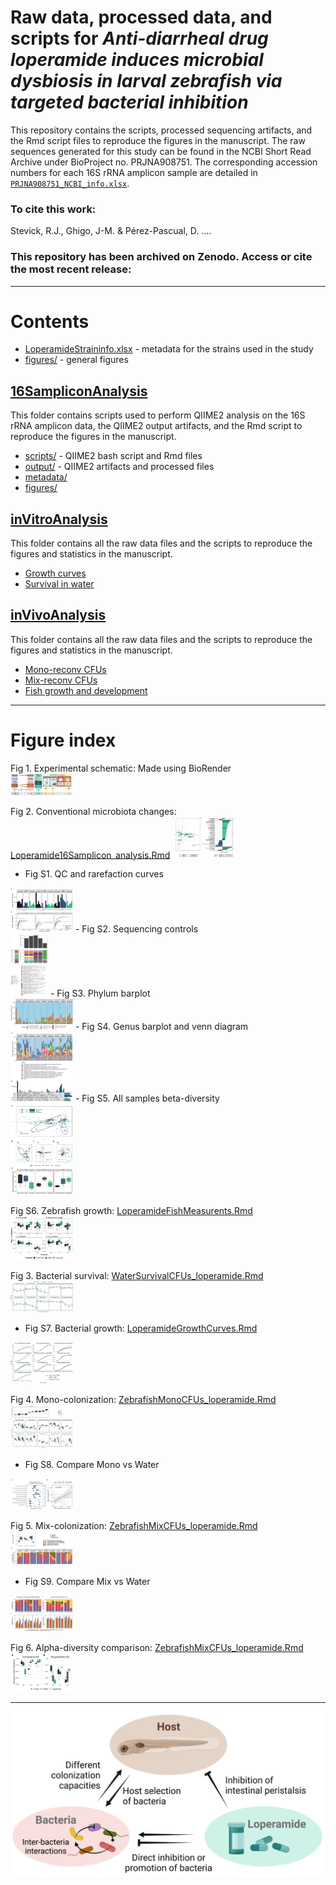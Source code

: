 # Raw data, processed data, and scripts for *Anti-diarrheal drug loperamide induces microbial dysbiosis in larval zebrafish via targeted bacterial inhibition*


This repository contains the scripts, processed sequencing artifacts, and the Rmd script files to reproduce the figures in the manuscript. The raw sequences generated for this study can be found in the NCBI Short Read Archive under BioProject no. PRJNA908751. The corresponding accession numbers for each 16S rRNA amplicon sample are detailed in [`PRJNA908751_NCBI_info.xlsx`](16SampliconAnalysis/metadata/PRJNA908751_NCBI_info.xlsx).

### To cite this work:
Stevick, R.J., Ghigo, J-M. & Pérez-Pascual, D. ....

### This repository has been archived on Zenodo. Access or cite the most recent release:  

----------------------------------------------------------------------  

# Contents

- [LoperamideStraininfo.xlsx](LoperamideStrainInfo.xlsx) - metadata for the strains used in the study
- [figures/](figures/) - general figures

## [16SampliconAnalysis](/16SampliconAnalysis)
This folder contains scripts used to perform QIIME2 analysis on the 16S rRNA amplicon data, the QIIME2 output artifacts, and the Rmd script to reproduce the figures in the manuscript.  
- [scripts/](16SampliconAnalysis/scripts) - QIIME2 bash script and Rmd files
- [output/](16SampliconAnalysis/output) - QIIME2 artifacts and processed files
- [metadata/](16SampliconAnalysis/metadata)
- [figures/](16SampliconAnalysis/figures)

## [inVitroAnalysis](/inVitroAnalysis)
This folder contains all the raw data files and the scripts to reproduce the figures and statistics in the manuscript.  
- [Growth curves](inVitroAnalysis/GrowthCurves)
- [Survival in water](inVitroAnalysis/WaterSurvival)  

## [inVivoAnalysis](/inVivoAnalysis)
This folder contains all the raw data files and the scripts to reproduce the figures and statistics in the manuscript.  
- [Mono-reconv CFUs](inVivoAnalysis/Mono)
- [Mix-reconv CFUs](inVivoAnalysis/Mix)
- [Fish growth and development](inVivoAnalysis/Growth_Development)

-------------------------------------------------------------------------

# Figure index

Fig 1. Experimental schematic: Made using BioRender  
<img src="figures/Figure1_LoperamideExperimentalSchematic.png" width="100">

Fig 2. Conventional microbiota changes: [Loperamide16Samplicon_analysis.Rmd](16SampliconAnalysis/scripts/Loperamide16Samplicon_analysis.Rmd)
<img src="16SampliconAnalysis/figures/Figure2_LoperamideBetaAll_LimmaGenus.png" width="100">
- Fig S1. QC and rarefaction curves <br>
<img src="16SampliconAnalysis/figures/FigureS1_16SLoperamideQC_rarecurve_reads.png" width="100">
- Fig S2. Sequencing controls <br>
<img src="16SampliconAnalysis/figures/FigureS2_LoperamideQC_mocknegativecontrols.png" height="100">
- Fig S3. Phylum barplot <br>
<img src="16SampliconAnalysis/figures/FigureS3_LoperamideBarsPhylum.png" width="100">
- Fig S4. Genus barplot and venn diagram <br>
<img src="16SampliconAnalysis/figures/FigureS4_LoperamideBarsGenusUpset.png" width="100">
- Fig S5. All samples beta-diversity <br>
<img src="16SampliconAnalysis/figures/FigureS5_16Sloperamide_BetaDaysAndWithinDiv.png" width="100">

Fig S6. Zebrafish growth: [LoperamideFishMeasurents.Rmd](inVivoAnalysis/Growth_Development/LoperamideFishMeasurents.Rmd) <br>
<img src="inVivoAnalysis/Growth_Development/FigureS6_fishgrowth_loperamide.png" width="100">

Fig 3. Bacterial survival: [WaterSurvivalCFUs_loperamide.Rmd](inVitroAnalysis/WaterSurvival/WaterSurvivalCFUs_loperamide_figure3.Rmd) <br>
<img src="inVitroAnalysis/WaterSurvival/Figure3_WaterInVitro_LoperamideCFUs.png" width="100">
- Fig S7. Bacterial growth: [LoperamideGrowthCurves.Rmd](inVitroAnalysis/GrowthCurves/LoperamideGrowthCurves_S10.Rmd) <br>
<img src="inVitroAnalysis/GrowthCurves/FigureS7_GrowthCurvesLoperamide.png" width="100">

Fig 4. Mono-colonization: [ZebrafishMonoCFUs_loperamide.Rmd](inVivoAnalysis/Mono/ZebrafishMonoCFUs_loperamide.Rmd) <br>
<img src="inVivoAnalysis/Mono/Figure4_LoperamideMonoColonization_withControl.png" width="100">
- Fig S8. Compare Mono vs Water <br>
<img src="inVivoAnalysis/Mono/FigureS8_WaterSurvivalFishMono.png" width="100">

Fig 5. Mix-colonization: [ZebrafishMixCFUs_loperamide.Rmd](inVivoAnalysis/Mix/ZebrafishMixCFUs_loperamide.Rmd) <br>
<img src="inVivoAnalysis/Mix/Figure5_MixReconvPlots.png" width=100>
- Fig S9. Compare Mix vs Water <br>
<img src="inVivoAnalysis/Mix/FigureS9_CompareMonoMixReconv.png" width=100>

Fig 6. Alpha-diversity comparison: [ZebrafishMixCFUs_loperamide.Rmd](inVivoAnalysis/Mix/ZebrafishMixCFUs_loperamide.Rmd) <br>
<img src="inVivoAnalysis/Mix/Figure6_AlphaDiversity_Conv_Mix5.png" width=100>


-------------------------------------------------------------------------

![summary](figures/LoperamideGraphicalAbstract.png)
